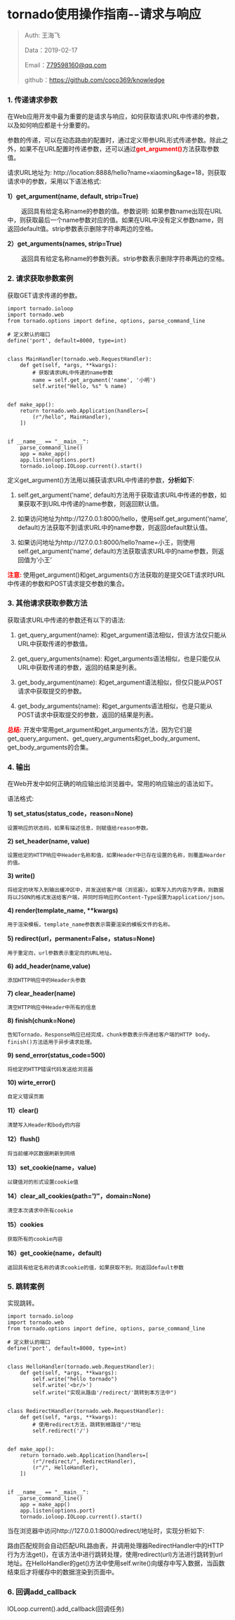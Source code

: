 
# tornado使用操作指南--请求与响应

>Auth: 王海飞
>
>Data：2019-02-17
>
>Email：779598160@qq.com
>
>github：https://github.com/coco369/knowledge 

### 1. 传递请求参数

在Web应用开发中最为重要的是请求与响应，如何获取请求URL中传递的参数，以及如何响应都是十分重要的。

参数的传递，可以在动态路由的配置时，通过定义带参URL形式传递参数。除此之外，如果不在URL配置时传递参数，还可以通过<b style="color:red;">get_argument()</b>方法获取参数值。

请求URL地址为: http://location:8888/hello?name=xiaoming&age=18，则获取请求中的参数，采用以下语法格式:

<b> 1）get_argument(name, default, strip=True) </b>

&nbsp;&nbsp;&nbsp;&nbsp;&nbsp;&nbsp;&nbsp;&nbsp;返回具有给定名称name的参数的值。参数说明: 如果参数name出现在URL中，则获取最后一个name参数对应的值。如果在URL中没有定义参数name，则返回default值。strip参数表示删除字符串两边的空格。

<b> 2）get_arguments(names, strip=True) </b>

&nbsp;&nbsp;&nbsp;&nbsp;&nbsp;&nbsp;&nbsp;&nbsp;返回具有给定名称name的参数列表。strip参数表示删除字符串两边的空格。


### 2. 请求获取参数案例

获取GET请求传递的参数。

	import tornado.ioloop
	import tornado.web
	from tornado.options import define, options, parse_command_line
	
	# 定义默认的端口
	define('port', default=8000, type=int)
	
	
	class MainHandler(tornado.web.RequestHandler):
	    def get(self, *args, **kwargs):
	        # 获取请求URL中传递的name参数
	        name = self.get_argument('name', '小明')
	        self.write("Hello, %s" % name)
	
	
	def make_app():
	    return tornado.web.Application(handlers=[
	        (r"/hello", MainHandler),
	    ])
	
	
	if __name__ == "__main__":
	    parse_command_line()
	    app = make_app()
	    app.listen(options.port)
	    tornado.ioloop.IOLoop.current().start()

定义get_argument()方法用以捕获请求URL中传递的参数，<b>分析如下</b>:

1) self.get_argument(‘name’, default)方法用于获取请求URL中传递的参数，如果获取不到URL中传递的name参数，则返回默认值。

2) 如果访问地址为http://127.0.0.1:8000/hello，使用self.get_argument(‘name’, default)方法获取不到请求URL中的name参数，则返回default默认值。

3) 如果访问地址为http://127.0.0.1:8000/hello?name=小王，则使用self.get_argument(‘name’, default)方法获取请求URL中的name参数，则返回值为‘小王’

<b style="color:red;">注意: </b>使用get_argument()和get_arguments()方法获取的是提交GET请求时URL中传递的参数和POST请求提交参数的集合。

### 3. 其他请求获取参数方法

获取请求URL中传递的参数还有以下的语法:

1) get_query_argument(name): 和get_argument语法相似，但该方法仅只能从URL中获取传递的参数值。

2) get_query_arguments(name): 和get_arguments语法相似，也是只能仅从URL中获取传递的参数，返回的结果是列表。

3) get_body_argument(name): 和get_argument语法相似，但仅只能从POST请求中获取提交的参数。


4) get_body_arguments(name): 和get_arguments语法相似，也是只能从POST请求中获取提交的参数，返回的结果是列表。

<b style="color:red;">总结:</b> 开发中常用get_argument和get_arguments方法，因为它们是get_query_argument、get_query_arguments和get_body_argument、get_body_arguments的合集。

### 4. 输出

在Web开发中如何正确的响应输出给浏览器中。常用的响应输出的语法如下。

语法格式:

<b> 1) set_status(status_code，reason=None) </b>

	设置响应的状态码，如果有描述信息，则赋值给reason参数。

<b> 2) set_header(name, value) </b>

	设置给定的HTTP响应中Header名称和值，如果Header中已存在设置的名称，则覆盖Hearder的值。

<b> 3) write() </b>

	将给定的块写入到输出缓冲区中，并发送给客户端（浏览器）。如果写入的内容为字典，则数据将以JSON的格式发送给客户端，并同时将响应的Content-Type设置为application/json。

<b> 4) render(template_name, **kwargs) </b>

	用于渲染模板，template_name参数表示需要渲染的模板文件的名称。

<b> 5) redirect(url，permanent=False，status=None) </b>

	用于重定向，url参数表示重定向的URL地址。

<b> 6) add_header(name,value) </b>

	添加HTTP响应中的Header头参数
<b> 7) clear_header(name) </b>

	清空HTTP响应中Header中所有的信息
<b> 8) finish(chunk=None) </b>

	告知Tornado，Response响应已经完成，chunk参数表示传递给客户端的HTTP body。finish()方法适用于异步请求处理。
<b> 9) send_error(status_code=500) </b>

	将给定的HTTP错误代码发送给浏览器
<b> 10) wirte_error() </b>

	自定义错误页面
<b> 11）clear() </b>

	清楚写入Header和body的内容
<b> 12）flush() </b>

	将当前缓冲区数据刷新到网络
<b> 13）set_cookie(name，value) </b>

	以键值对的形式设置cookie值
<b> 14）clear_all_cookies(path=”/”，domain=None) </b>

	清空本次请求中所有cookie
<b> 15）cookies </b>

	获取所有的cookie内容
<b> 16）get_cookie(name，default) </b>

	返回具有给定名称的请求cookie的值，如果获取不到，则返回default参数


### 5. 跳转案例

实现跳转。

	import tornado.ioloop
	import tornado.web
	from tornado.options import define, options, parse_command_line
	
	# 定义默认的端口
	define('port', default=8000, type=int)
	
	
	class HelloHandler(tornado.web.RequestHandler):
	    def get(self, *args, **kwargs):
	        self.write("hello tornado")
	        self.write('<br/>')
	        self.write("实现从路由'/redirect/'跳转到本方法中")
	
	
	class RedirectHandler(tornado.web.RequestHandler):
	    def get(self, *args, **kwargs):
	        # 使用redirect方法，跳转到根路径"/"地址
	        self.redirect('/')
	
	
	def make_app():
	    return tornado.web.Application(handlers=[
	        (r"/redirect/", RedirectHandler),
	        (r"/", HelloHandler),
	    ])
	
	
	if __name__ == "__main__":
	    parse_command_line()
	    app = make_app()
	    app.listen(options.port)
	    tornado.ioloop.IOLoop.current().start()

当在浏览器中访问http://127.0.0.1:8000/redirect/地址时，实现分析如下:

路由匹配规则会自动匹配URL路由表，并调用处理器RedirectHandler中的HTTP行为方法get()，在该方法中进行跳转处理，使用redirect(url)方法进行跳转到url地址。在HelloHandler的get()方法中使用self.write()向缓存中写入数据，当函数结束后才将缓存中的数据渲染到页面中。

### 6. 回调add_callback

IOLoop.current().add_callback(回调任务)




